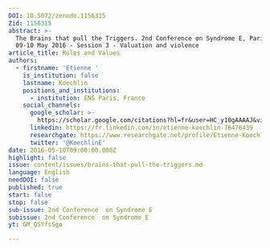```yaml
---
DOI: 10.5072/zenodo.1156315
Zid: 1156315
abstract: >-
  The Brains that pull the Triggers. 2nd Conference on Syndrome E, Paris IAS,
  09-10 May 2016 - Session 3 - Valuation and violence
article_title: Rules and Values
authors:
  - firstname: 'Etienne '
    is_institution: false
    lastname: Koechlin
    positions_and_institutions:
      - institution: ENS Paris, France
    social_channels:
      google_scholar: >-
        https://scholar.google.com/citations?hl=fr&user=HC_y10gAAAAJ&view_op=list_works&sortby=pubdate
      linkedin: https://fr.linkedin.com/in/etienne-koechlin-76476439
      researchgate: https://www.researchgate.net/profile/Etienne-Koechlin
      twitter: '@KoechlinE'
date: 2016-05-10T09:00:00.000Z
highlight: false
issue: content/issues/brains-that-pull-the-triggers.md
language: English
needDOI: false
published: true
start: false
stop: false
sub-issue: 2nd Conference  on Syndrome E
subissue: 2nd Conference  on Syndrome E
yt: GM_QSYfsSgo

---
```


<Youtube yt="GM_QSYfsSgo" caption="Rules and Values" start="false" stop="false"></Youtube>